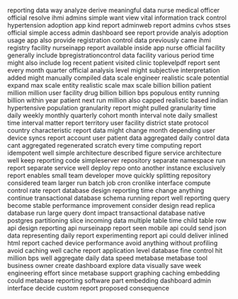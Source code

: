 reporting data way analyze derive meaningful data nurse medical officer official resolve ihmi admins simple want view vital information track control hypertension adoption app kind report adminweb report admins cvhos stses official simple access admin dashboard see report provide analyis adoption usage app also provide registration control data previously came ihmi registry facility nurseinapp report available inside app nurse official facility generally include bpregistrationcontrol data facility various period time might also include log recent patient visited clinic toplevelpdf report sent every month quarter official analysis level might subjective interpretation added might manually compiled data scale engineer realistic scale potential expand max scale entity realistic scale max scale billion billion patient million million user facility drug billion billion bps populous entity running billion within year patient next run million also capped realistic based indian hypertensive population granularity report might pulled granularity time daily weekly monthly quarterly cohort month interval note daily smallest time interval matter report territory user facility district state protocol country characteristic report data might change month depending user device syncs report account user patient data aggregated daily control data cant aggregated regenerated scratch every time computing report idempotent well simple architecture described figure service architecture well keep reporting code simpleserver repository separate namespace run report separate service well deploy repo onto another instance exclusively report enables small team developer move quickly splitting repository considered team larger run batch job cron cronlike interface compute control rate report database design reporting time change anything continue transactional database schema running report well reporting query become stable performance improvement consider design read replica database run large query dont impact transactional database native postgres partitioning slice incoming data multiple table time child table row api design reporting api nurseinapp report seen mobile api could send json data representing daily report experimenting report api could deliver inlined html report cached device performance avoid anything without profiling avoid caching well cache report application level database fine control hit million bps well aggregate daily data speed metabase metabase tool business owner create dashboard explore data visually save week engineering effort since metabase support graphing caching embedding could metabase reporting software part embedding dashboard admin interface decide custom report proposed consequence
